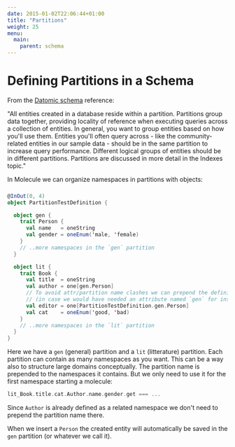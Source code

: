 ```yaml
---
date: 2015-01-02T22:06:44+01:00
title: "Partitions"
weight: 25
menu:
  main:
    parent: schema
---
```


# Defining Partitions in a Schema

From the [Datomic schema][schema] reference:

"All entities created in a database reside within a partition. Partitions group data together, providing locality of reference when executing queries across a collection of entities. In general, you want to group entities based on how you'll use them. Entities you'll often query across - like the community-related entities in our sample data - should be in the same partition to increase query performance. Different logical groups of entities should be in different partitions. Partitions are discussed in more detail in the Indexes topic."

In Molecule we can organize namespaces in partitions with objects:

### 

```scala
@InOut(0, 4)
object PartitionTestDefinition {

  object gen {
    trait Person {
      val name   = oneString
      val gender = oneEnum('male, 'female)
    }
    // ..more namespaces in the `gen` partition
  }

  object lit {
    trait Book {
      val title  = oneString
      val author = one[gen.Person]
      // To avoid attr/partition name clashes we can prepend the definition object name
      // (in case we would have needed an attribute named `gen` for instance)
      val editor = one[PartitionTestDefinition.gen.Person]
      val cat    = oneEnum('good, 'bad)
    }
    // ..more namespaces in the `lit` partition
  }
}
```
Here we have a `gen` (general) partition and a `lit` (litterature) partition. Each partition can contain as many namespaces as you want. This can be a way also to structure large domains conceptually. The partition name is prepended to the namespaces it contains. But we only need to use it for the first namespace starting a molecule:

```scala
lit_Book.title.cat.Author.name.gender.get === ...
```

Since `Author` is already defined as a related namespace we don't need to prepend the partition name there.

When we insert a `Person` the created entity will automatically be saved in the `gen` partition (or whatever we call it).



[datomic]: http://www.datomic.com
[seattle]: http://docs.datomic.com/tutorial.html
[schema]: http://docs.datomic.com/schema.html

[populate]: https://github.com/scalamolecule/wiki/Populate-the-database
[tutorial]: https://github.com/scalamolecule/wiki/Molecule-Seattle-tutorial